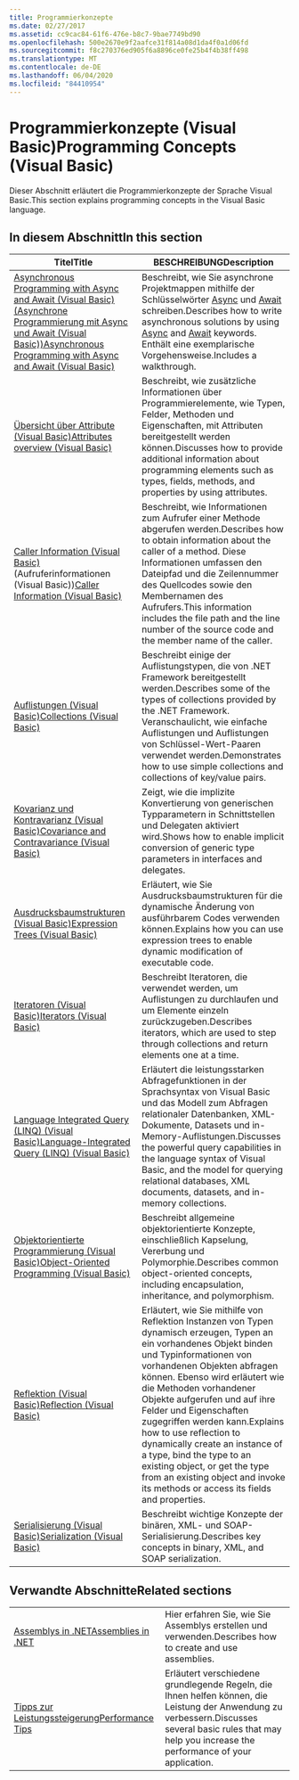 ```yaml
---
title: Programmierkonzepte
ms.date: 02/27/2017
ms.assetid: cc9cac84-61f6-476e-b8c7-9bae7749bd90
ms.openlocfilehash: 500e2670e9f2aafce31f814a08d1da4f0a1d06fd
ms.sourcegitcommit: f8c270376ed905f6a8896ce0fe25b4f4b38ff498
ms.translationtype: MT
ms.contentlocale: de-DE
ms.lasthandoff: 06/04/2020
ms.locfileid: "84410954"
---
```

# <a name="programming-concepts-visual-basic"></a><span data-ttu-id="091c3-102">Programmierkonzepte (Visual Basic)</span><span class="sxs-lookup"><span data-stu-id="091c3-102">Programming Concepts (Visual Basic)</span></span>

<span data-ttu-id="091c3-103">Dieser Abschnitt erläutert die Programmierkonzepte der Sprache Visual Basic.</span><span class="sxs-lookup"><span data-stu-id="091c3-103">This section explains programming concepts in the Visual Basic language.</span></span>

## <a name="in-this-section"></a><span data-ttu-id="091c3-104">In diesem Abschnitt</span><span class="sxs-lookup"><span data-stu-id="091c3-104">In this section</span></span>

|<span data-ttu-id="091c3-105">Titel</span><span class="sxs-lookup"><span data-stu-id="091c3-105">Title</span></span>|<span data-ttu-id="091c3-106">BESCHREIBUNG</span><span class="sxs-lookup"><span data-stu-id="091c3-106">Description</span></span>|
|-----------|-----------------|
|[<span data-ttu-id="091c3-107">Asynchronous Programming with Async and Await (Visual Basic) (Asynchrone Programmierung mit Async und Await (Visual Basic))</span><span class="sxs-lookup"><span data-stu-id="091c3-107">Asynchronous Programming with Async and Await (Visual Basic)</span></span>](async/index.md)|<span data-ttu-id="091c3-108">Beschreibt, wie Sie asynchrone Projektmappen mithilfe der Schlüsselwörter [Async](../../language-reference/modifiers/async.md) und [Await](../../language-reference/operators/await-operator.md) schreiben.</span><span class="sxs-lookup"><span data-stu-id="091c3-108">Describes how to write asynchronous solutions by using [Async](../../language-reference/modifiers/async.md) and [Await](../../language-reference/operators/await-operator.md) keywords.</span></span> <span data-ttu-id="091c3-109">Enthält eine exemplarische Vorgehensweise.</span><span class="sxs-lookup"><span data-stu-id="091c3-109">Includes a walkthrough.</span></span>|
|[<span data-ttu-id="091c3-110">Übersicht über Attribute (Visual Basic)</span><span class="sxs-lookup"><span data-stu-id="091c3-110">Attributes overview (Visual Basic)</span></span>](attributes/index.md)|<span data-ttu-id="091c3-111">Beschreibt, wie zusätzliche Informationen über Programmierelemente, wie Typen, Felder, Methoden und Eigenschaften, mit Attributen bereitgestellt werden können.</span><span class="sxs-lookup"><span data-stu-id="091c3-111">Discusses how to provide additional information about programming elements such as types, fields, methods, and properties by using attributes.</span></span>|
|<span data-ttu-id="091c3-112">[Caller Information (Visual Basic)](caller-information.md) (Aufruferinformationen (Visual Basic))</span><span class="sxs-lookup"><span data-stu-id="091c3-112">[Caller Information (Visual Basic)](caller-information.md)</span></span>|<span data-ttu-id="091c3-113">Beschreibt, wie Informationen zum Aufrufer einer Methode abgerufen werden.</span><span class="sxs-lookup"><span data-stu-id="091c3-113">Describes how to obtain information about the caller of a method.</span></span> <span data-ttu-id="091c3-114">Diese Informationen umfassen den Dateipfad und die Zeilennummer des Quellcodes sowie den Membernamen des Aufrufers.</span><span class="sxs-lookup"><span data-stu-id="091c3-114">This information includes the file path and the line number of the source code and the member name of the caller.</span></span>|
|[<span data-ttu-id="091c3-115">Auflistungen (Visual Basic)</span><span class="sxs-lookup"><span data-stu-id="091c3-115">Collections (Visual Basic)</span></span>](collections.md)|<span data-ttu-id="091c3-116">Beschreibt einige der Auflistungstypen, die von .NET Framework bereitgestellt werden.</span><span class="sxs-lookup"><span data-stu-id="091c3-116">Describes some of the types of collections provided by the .NET Framework.</span></span> <span data-ttu-id="091c3-117">Veranschaulicht, wie einfache Auflistungen und Auflistungen von Schlüssel-Wert-Paaren verwendet werden.</span><span class="sxs-lookup"><span data-stu-id="091c3-117">Demonstrates how to use simple collections and collections of key/value pairs.</span></span>|
|[<span data-ttu-id="091c3-118">Kovarianz und Kontravarianz (Visual Basic)</span><span class="sxs-lookup"><span data-stu-id="091c3-118">Covariance and Contravariance (Visual Basic)</span></span>](covariance-contravariance/index.md)|<span data-ttu-id="091c3-119">Zeigt, wie die implizite Konvertierung von generischen Typparametern in Schnittstellen und Delegaten aktiviert wird.</span><span class="sxs-lookup"><span data-stu-id="091c3-119">Shows how to enable implicit conversion of generic type parameters in interfaces and delegates.</span></span>|
|[<span data-ttu-id="091c3-120">Ausdrucksbaumstrukturen (Visual Basic)</span><span class="sxs-lookup"><span data-stu-id="091c3-120">Expression Trees (Visual Basic)</span></span>](expression-trees/index.md)|<span data-ttu-id="091c3-121">Erläutert, wie Sie Ausdrucksbaumstrukturen für die dynamische Änderung von ausführbarem Codes verwenden können.</span><span class="sxs-lookup"><span data-stu-id="091c3-121">Explains how you can use expression trees to enable dynamic modification of executable code.</span></span>|
|[<span data-ttu-id="091c3-122">Iteratoren (Visual Basic)</span><span class="sxs-lookup"><span data-stu-id="091c3-122">Iterators (Visual Basic)</span></span>](iterators.md)|<span data-ttu-id="091c3-123">Beschreibt Iteratoren, die verwendet werden, um Auflistungen zu durchlaufen und um Elemente einzeln zurückzugeben.</span><span class="sxs-lookup"><span data-stu-id="091c3-123">Describes iterators, which are used to step through collections and return elements one at a time.</span></span>|
|[<span data-ttu-id="091c3-124">Language Integrated Query (LINQ) (Visual Basic)</span><span class="sxs-lookup"><span data-stu-id="091c3-124">Language-Integrated Query (LINQ) (Visual Basic)</span></span>](linq/index.md)|<span data-ttu-id="091c3-125">Erläutert die leistungsstarken Abfragefunktionen in der Sprachsyntax von Visual Basic und das Modell zum Abfragen relationaler Datenbanken, XML-Dokumente, Datasets und in-Memory-Auflistungen.</span><span class="sxs-lookup"><span data-stu-id="091c3-125">Discusses the powerful query capabilities in the language syntax of Visual Basic, and the model for querying relational databases, XML documents, datasets, and in-memory collections.</span></span>|
|[<span data-ttu-id="091c3-126">Objektorientierte Programmierung (Visual Basic)</span><span class="sxs-lookup"><span data-stu-id="091c3-126">Object-Oriented Programming (Visual Basic)</span></span>](object-oriented-programming.md)|<span data-ttu-id="091c3-127">Beschreibt allgemeine objektorientierte Konzepte, einschließlich Kapselung, Vererbung und Polymorphie.</span><span class="sxs-lookup"><span data-stu-id="091c3-127">Describes common object-oriented concepts, including encapsulation, inheritance, and polymorphism.</span></span>|
|[<span data-ttu-id="091c3-128">Reflektion (Visual Basic)</span><span class="sxs-lookup"><span data-stu-id="091c3-128">Reflection (Visual Basic)</span></span>](reflection.md)|<span data-ttu-id="091c3-129">Erläutert, wie Sie mithilfe von Reflektion Instanzen von Typen dynamisch erzeugen, Typen an ein vorhandenes Objekt binden und Typinformationen von vorhandenen Objekten abfragen können. Ebenso wird erläutert wie die Methoden vorhandener Objekte aufgerufen und auf ihre Felder und Eigenschaften zugegriffen werden kann.</span><span class="sxs-lookup"><span data-stu-id="091c3-129">Explains how to use reflection to dynamically create an instance of a type, bind the type to an existing object, or get the type from an existing object and invoke its methods or access its fields and properties.</span></span>|
|[<span data-ttu-id="091c3-130">Serialisierung (Visual Basic)</span><span class="sxs-lookup"><span data-stu-id="091c3-130">Serialization (Visual Basic)</span></span>](serialization/index.md)|<span data-ttu-id="091c3-131">Beschreibt wichtige Konzepte der binären, XML- und SOAP-Serialisierung.</span><span class="sxs-lookup"><span data-stu-id="091c3-131">Describes key concepts in binary, XML, and SOAP serialization.</span></span>|

## <a name="related-sections"></a><span data-ttu-id="091c3-132">Verwandte Abschnitte</span><span class="sxs-lookup"><span data-stu-id="091c3-132">Related sections</span></span>

|||
|---|---|
|[<span data-ttu-id="091c3-133">Assemblys in .NET</span><span class="sxs-lookup"><span data-stu-id="091c3-133">Assemblies in .NET</span></span>](../../../standard/assembly/index.md)|<span data-ttu-id="091c3-134">Hier erfahren Sie, wie Sie Assemblys erstellen und verwenden.</span><span class="sxs-lookup"><span data-stu-id="091c3-134">Describes how to create and use assemblies.</span></span>|
|[<span data-ttu-id="091c3-135">Tipps zur Leistungssteigerung</span><span class="sxs-lookup"><span data-stu-id="091c3-135">Performance Tips</span></span>](../../../framework/performance/performance-tips.md) | <span data-ttu-id="091c3-136">Erläutert verschiedene grundlegende Regeln, die Ihnen helfen können, die Leistung der Anwendung zu verbessern.</span><span class="sxs-lookup"><span data-stu-id="091c3-136">Discusses several basic rules that may help you increase the performance of your application.</span></span>|
